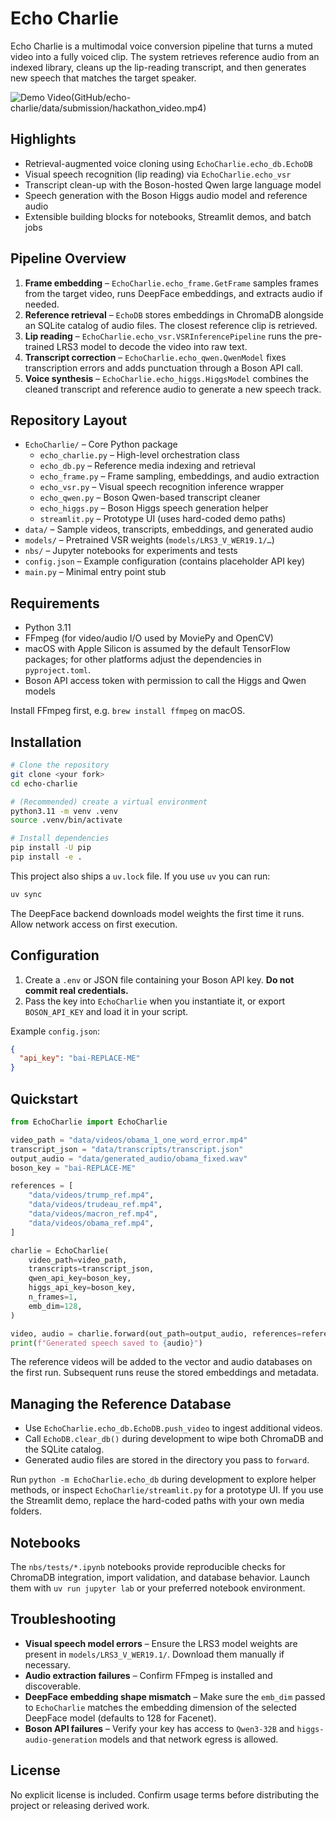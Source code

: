# Echo Charlie

Echo Charlie is a multimodal voice conversion pipeline that turns a muted
video into a fully voiced clip. The system retrieves reference audio from an
indexed library, cleans up the lip-reading transcript, and then generates
new speech that matches the target speaker.

![Demo Video](GitHub/echo-charlie/data/submission/flow.jpeg)(GitHub/echo-charlie/data/submission/hackathon_video.mp4)

## Highlights
- Retrieval-augmented voice cloning using `EchoCharlie.echo_db.EchoDB`
- Visual speech recognition (lip reading) via `EchoCharlie.echo_vsr`
- Transcript clean-up with the Boson-hosted Qwen large language model
- Speech generation with the Boson Higgs audio model and reference audio
- Extensible building blocks for notebooks, Streamlit demos, and batch jobs

## Pipeline Overview
1. **Frame embedding** – `EchoCharlie.echo_frame.GetFrame` samples frames from
   the target video, runs DeepFace embeddings, and extracts audio if needed.
2. **Reference retrieval** – `EchoDB` stores embeddings in ChromaDB alongside
   an SQLite catalog of audio files. The closest reference clip is retrieved.
3. **Lip reading** – `EchoCharlie.echo_vsr.VSRInferencePipeline` runs the
   pre-trained LRS3 model to decode the video into raw text.
4. **Transcript correction** – `EchoCharlie.echo_qwen.QwenModel` fixes
   transcription errors and adds punctuation through a Boson API call.
5. **Voice synthesis** – `EchoCharlie.echo_higgs.HiggsModel` combines the
   cleaned transcript and reference audio to generate a new speech track.

## Repository Layout
- `EchoCharlie/` – Core Python package
  - `echo_charlie.py` – High-level orchestration class
  - `echo_db.py` – Reference media indexing and retrieval
  - `echo_frame.py` – Frame sampling, embeddings, and audio extraction
  - `echo_vsr.py` – Visual speech recognition inference wrapper
  - `echo_qwen.py` – Boson Qwen-based transcript cleaner
  - `echo_higgs.py` – Boson Higgs speech generation helper
  - `streamlit.py` – Prototype UI (uses hard-coded demo paths)
- `data/` – Sample videos, transcripts, embeddings, and generated audio
- `models/` – Pretrained VSR weights (`models/LRS3_V_WER19.1/…`)
- `nbs/` – Jupyter notebooks for experiments and tests
- `config.json` – Example configuration (contains placeholder API key)
- `main.py` – Minimal entry point stub

## Requirements
- Python 3.11
- FFmpeg (for video/audio I/O used by MoviePy and OpenCV)
- macOS with Apple Silicon is assumed by the default TensorFlow packages;
  for other platforms adjust the dependencies in `pyproject.toml`.
- Boson API access token with permission to call the Higgs and Qwen models

Install FFmpeg first, e.g. `brew install ffmpeg` on macOS.

## Installation
```bash
# Clone the repository
git clone <your fork>
cd echo-charlie

# (Recommended) create a virtual environment
python3.11 -m venv .venv
source .venv/bin/activate

# Install dependencies
pip install -U pip
pip install -e .
```

This project also ships a `uv.lock` file. If you use `uv` you can run:

```bash
uv sync
```

The DeepFace backend downloads model weights the first time it runs. Allow
network access on first execution.

## Configuration
1. Create a `.env` or JSON file containing your Boson API key. **Do not commit
   real credentials.**
2. Pass the key into `EchoCharlie` when you instantiate it, or export
   `BOSON_API_KEY` and load it in your script.

Example `config.json`:
```json
{
  "api_key": "bai-REPLACE-ME"
}
```

## Quickstart
```python
from EchoCharlie import EchoCharlie

video_path = "data/videos/obama_1_one_word_error.mp4"
transcript_json = "data/transcripts/transcript.json"
output_audio = "data/generated_audio/obama_fixed.wav"
boson_key = "bai-REPLACE-ME"

references = [
    "data/videos/trump_ref.mp4",
    "data/videos/trudeau_ref.mp4",
    "data/videos/macron_ref.mp4",
    "data/videos/obama_ref.mp4",
]

charlie = EchoCharlie(
    video_path=video_path,
    transcripts=transcript_json,
    qwen_api_key=boson_key,
    higgs_api_key=boson_key,
    n_frames=1,
    emb_dim=128,
)

video, audio = charlie.forward(out_path=output_audio, references=references)
print(f"Generated speech saved to {audio}")
```

The reference videos will be added to the vector and audio databases on the
first run. Subsequent runs reuse the stored embeddings and metadata.

## Managing the Reference Database
- Use `EchoCharlie.echo_db.EchoDB.push_video` to ingest additional videos.
- Call `EchoDB.clear_db()` during development to wipe both ChromaDB and the
  SQLite catalog.
- Generated audio files are stored in the directory you pass to `forward`.

Run `python -m EchoCharlie.echo_db` during development to explore helper
methods, or inspect `EchoCharlie/streamlit.py` for a prototype UI. If you use
the Streamlit demo, replace the hard-coded paths with your own media folders.

## Notebooks
The `nbs/tests/*.ipynb` notebooks provide reproducible checks for ChromaDB
integration, import validation, and database behavior. Launch them with
`uv run jupyter lab` or your preferred notebook environment.

## Troubleshooting
- **Visual speech model errors** – Ensure the LRS3 model weights are present in
  `models/LRS3_V_WER19.1/`. Download them manually if necessary.
- **Audio extraction failures** – Confirm FFmpeg is installed and discoverable.
- **DeepFace embedding shape mismatch** – Make sure the `emb_dim` passed to
  `EchoCharlie` matches the embedding dimension of the selected DeepFace
  model (defaults to 128 for Facenet).
- **Boson API failures** – Verify your key has access to `Qwen3-32B` and
  `higgs-audio-generation` models and that network egress is allowed.

## License
No explicit license is included. Confirm usage terms before distributing the
project or releasing derived work.
